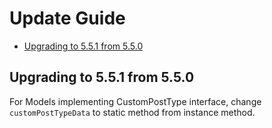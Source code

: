 # Update Guide

- [Upgrading to 5.5.1 from 5.5.0](#upgrading-to-5.5.1-from-5.5.0)

## Upgrading to 5.5.1 from 5.5.0

For Models implementing CustomPostType interface, change `customPostTypeData` 
to static method from instance method.